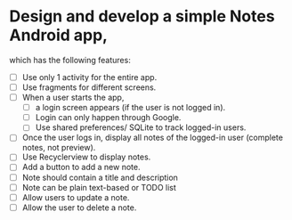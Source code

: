 # Design and develop a simple Notes Android app, 

which has the following features:
- [ ] Use only 1 activity for the entire app. 
- [ ] Use fragments for different screens.
- [ ] When a user starts the app, 
    - [ ] a login screen appears (if the user is not logged in). 
    - [ ] Login can only happen through Google.
    - [ ] Use shared preferences/ SQLite to track logged-in users.
- [ ] Once the user logs in, display all notes of the logged-in user (complete notes, not preview). 
- [ ] Use Recyclerview to display notes.
- [ ] Add a button to add a new note.
- [ ] Note should contain a title and description
- [ ] Note can be plain text-based or TODO list
- [ ] Allow users to update a note.
- [ ] Allow the user to delete a note.
